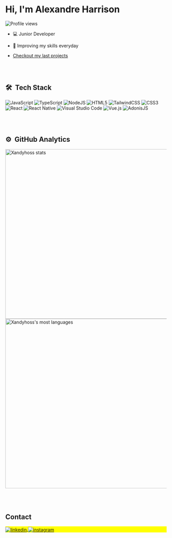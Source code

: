 <h1 align="left">Hi, I'm Alexandre Harrison</h1>
<p align="left"> <img src="https://komarev.com/ghpvc/?username=Xandyhoss&color=yellow" alt="Profile views" /> </p>

- :computer: Junior Developer

- :construction_worker: Improving my skills everyday

<!-- - :blue_book: Currently looking for a job -->

- [Checkout my last projects](https://github.com/Xandyhoss?tab=repositories)



<br><br>

## 🛠 &nbsp;Tech Stack

![JavaScript](https://img.shields.io/badge/javascript-%23323330.svg?style=for-the-badge&logo=javascript&logoColor=%23F7DF1E)
![TypeScript](https://img.shields.io/badge/typescript-%23007ACC.svg?style=for-the-badge&logo=typescript&logoColor=white)
![NodeJS](https://img.shields.io/badge/node.js-6DA55F?style=for-the-badge&logo=node.js&logoColor=white)
![HTML5](https://img.shields.io/badge/html5-%23E34F26.svg?style=for-the-badge&logo=html5&logoColor=white)
![TailwindCSS](https://img.shields.io/badge/tailwindcss-%2338B2AC.svg?style=for-the-badge&logo=tailwind-css&logoColor=white)
![CSS3](https://img.shields.io/badge/css3-%231572B6.svg?style=for-the-badge&logo=css3&logoColor=white)
![React](https://img.shields.io/badge/react-%2320232a.svg?style=for-the-badge&logo=react&logoColor=%2361DAFB)
![React Native](https://img.shields.io/badge/react_native-%2320232a.svg?style=for-the-badge&logo=react&logoColor=%2361DAFB)
![Visual Studio Code](https://img.shields.io/badge/Visual%20Studio%20Code-0078d7.svg?style=for-the-badge&logo=visual-studio-code&logoColor=white)
![Vue.js](https://img.shields.io/badge/vuejs-%2335495e.svg?style=for-the-badge&logo=vuedotjs&logoColor=%234FC08D)
![AdonisJS](https://img.shields.io/badge/adonisjs-%23220052.svg?style=for-the-badge&logo=adonisjs&logoColor=white)

<br><br>

## ⚙️ &nbsp;GitHub Analytics

<p align="left">
<img width="530em" src="https://github-readme-stats.vercel.app/api?username=Xandyhoss&show_icons=true&theme=vision-friendly-dark" alt="Xandyhoss stats"/>
<img width="530em" src="https://github-readme-stats.vercel.app/api/top-langs/?username=Xandyhoss&layout=compact&theme=vision-friendly-dark" alt="Xandyhoss's most languages"/>
</p>

<br><br>

## Contact

<p align="left" style="background:yellow">
<a href="https://linkedin.com/in/alexandre-harrison" target="_blank">
  <img align="center" src="https://img.shields.io/badge/-Alexandre-05122A?style=flat&logo=linkedin" alt="linkedin"/>
</a>
<a href="https://instagram.com/xande.jpg" target="_blank">
 <img align="center" src="https://img.shields.io/badge/-xande.jpg-05122A?style=flat&logo=instagram" alt="instagram"/>
</a>
</p>

<!--
**Xandyhoss/Xandyhoss** is a ✨ _special_ ✨ repository because its `README.md` (this file) appears on your GitHub profile.

Here are some ideas to get you started:

- 🔭 I’m currently working on ...
- 🌱 I’m currently learning ...
- 👯 I’m looking to collaborate on ...
- 🤔 I’m looking for help with ...
- 💬 Ask me about ...
- 📫 How to reach me: ...
- 😄 Pronouns: ...
- ⚡ Fun fact: ...
-->
